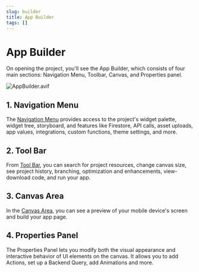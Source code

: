 ```yaml
---
slug: builder
title: App Builder
tags: []
---
```


# App Builder

On opening the project, you'll see the App Builder, which consists of four main sections: Navigation Menu, Toolbar, Canvas, and Properties panel.

![AppBuilder.avif](imgs/AppBuilder.avif)

## 1. Navigation Menu

The [Navigation Menu](navigation-menu) provides access to the project's widget palette, widget tree, storyboard, and features like Firestore, API calls, asset uploads, app values, integrations, custom functions, theme settings, and more.

## 2. Tool Bar

From [Tool Bar](toolbar), you can search for project resources, change canvas size, see project history, branching, optimization and enhancements, view-download code, and run your app.

## 3. Canvas Area

In the [Canvas Area](canvas), you can see a preview of your mobile device's screen and build your app page.

## 4. Properties Panel

The Properties Panel lets you modify both the visual appearance and interactive behavior of UI elements on the canvas. It allows you to add Actions, set up a Backend Query, add Animations and more.